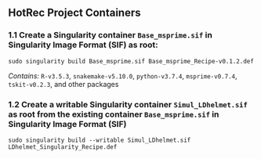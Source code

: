 ## HotRec Project Containers

###  1.1 Create a Singularity container `Base_msprime.sif` in Singularity Image Format (SIF) as root: 

`sudo singularity build Base_msprime.sif Base_msprime_Recipe-v0.1.2.def`

*Contains:* `R-v3.5.3`, `snakemake-v5.10.0`, `python-v3.7.4`, `msprime-v0.7.4`, `tskit-v0.2.3`, and other packages 



###  1.2 Create a writable Singularity container `Simul_LDhelmet.sif` as root from the existing container `Base_msprime.sif` in Singularity Image Format (SIF) 

`sudo singularity build --writable Simul_LDhelmet.sif LDhelmet_Singularity_Recipe.def`


